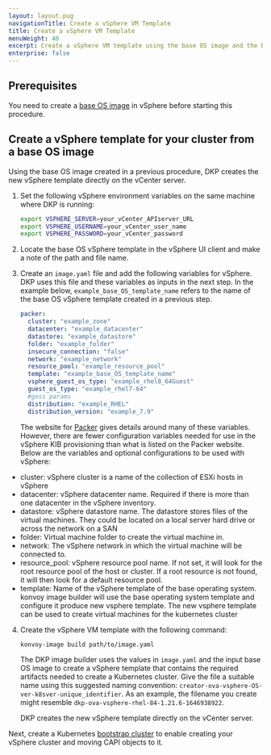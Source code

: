 ```yaml
---
layout: layout.pug
navigationTitle: Create a vSphere VM Template
title: Create a vSphere VM Template
menuWeight: 40
excerpt: Create a vSphere VM template using the base OS image and the DKP image builder
enterprise: false
---
```


## Prerequisites

You need to create a [base OS image][vsphere-base-os-image] in vSphere before starting this procedure.

## Create a vSphere template for your cluster from a base OS image

Using the base OS image created in a previous procedure, DKP creates the new vSphere template directly on the vCenter server.

1. Set the following vSphere environment variables on the same machine where DKP is running:

    ```bash
    export VSPHERE_SERVER=your_vCenter_APIserver_URL
    export VSPHERE_USERNAME=your_vCenter_user_name
    export VSPHERE_PASSWORD=your_vCenter_password
    ```

1. Locate the base OS vSphere template in the vSphere UI client and make a note of the path and file name.

1. Create an `image.yaml` file and add the following variables for vSphere. DKP uses this file and these variables as inputs in the next step. In the example below, `example_base_OS_template_name` refers to the name of the base OS vSphere template created in a previous step.

    ```yaml
    packer:
      cluster: "example_zone"
      datacenter: "example_datacenter"
      datastore: "example_datastore"
      folder: "example_folder"
      insecure_connection: "false"
      network: "example_network"
      resource_pool: "example_resource_pool"
      template: "example_base_OS_template_name"
      vsphere_guest_os_type: "example_rhel8_64Guest"
      guest_os_type: "example_rhel7-64"
      #goss params
      distribution: "example_RHEL"
      distribution_version: "example_7.9"
    ```

    The website for [Packer](https://www.packer.io/plugins/builders/vsphere/vsphere-clone) gives details around many of these variables. However, there are fewer configuration variables needed for use in the vSphere KIB provisioning than what is listed on the Packer website. Below are the variables and optional configurations to be used with vSphere:

<!Shalin - please enter the variables you believe would benefit the customer>
-    cluster: vSphere cluster is a name of the collection of ESXi hosts in vSphere
-    datacenter: vSphere datacenter name. Required if there is more than one datacenter in the vSphere inventory.
-    datastore: vSphere datastore name. The datastore stores files of the virtual machines. They could be located on a local server hard drive or across the network on a SAN
-    folder: Virtual machine folder to create the virtual machine in.
-    network: The vSphere network in which the virtual machine will be connected to.
-    resource_pool: vSphere resource pool name. If not set, it will look for the root resource pool of the host or cluster. If a root resource is not found, it will then look for a default resource pool.
-    template: Name of the vSphere template of the base operating system. konvoy image builder will use the base operating system template and configure it produce new vsphere template. The new vsphere template can be used to create virtual machines for the kubernetes cluster

4. Create the vSphere VM template with the following command:

   ```bash
   konvoy-image build path/to/image.yaml
   ```

    The DKP image builder uses the values in `image.yaml` and the input base OS image to create a vSphere template that contains the required artifacts needed to create a Kubernetes cluster. Give the file a suitable name using this suggested naming convention: `creator-ova-vsphere-OS-ver-k8sver-unique_identifier`. As an example, the filename you create might resemble `dkp-ova-vsphere-rhel-84-1.21.6-1646938922`.

   DKP creates the new vSphere template directly on the vCenter server.

Next, create a Kubernetes [bootstrap cluster][bootstrap] to enable creating your vSphere cluster and moving CAPI objects to it.

[vsphere-base-os-image]: ../create-base-os-image/
[bootstrap]: ../bootstrap
